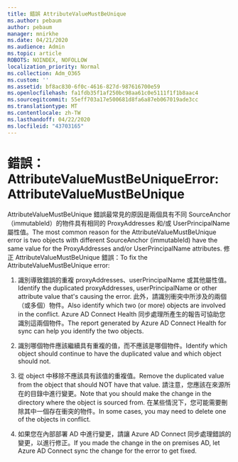 ```yaml
---
title: 錯誤 AttributeValueMustBeUnique
ms.author: pebaum
author: pebaum
manager: mnirkhe
ms.date: 04/21/2020
ms.audience: Admin
ms.topic: article
ROBOTS: NOINDEX, NOFOLLOW
localization_priority: Normal
ms.collection: Adm_O365
ms.custom: ''
ms.assetid: bf8ac830-6f0c-4616-827d-987616700e59
ms.openlocfilehash: fa1fdb35f1af250bc98aa61c0e5111f1f1b8aac4
ms.sourcegitcommit: 55eff703a17e500681d8fa6a87eb067019ade3cc
ms.translationtype: MT
ms.contentlocale: zh-TW
ms.lasthandoff: 04/22/2020
ms.locfileid: "43703165"
---
```

# <a name="error-attributevaluemustbeunique"></a><span data-ttu-id="57953-102">錯誤： AttributeValueMustBeUnique</span><span class="sxs-lookup"><span data-stu-id="57953-102">Error: AttributeValueMustBeUnique</span></span>

<span data-ttu-id="57953-103">AttributeValueMustBeUnique 錯誤最常見的原因是兩個具有不同 SourceAnchor （immutableId）的物件具有相同的 ProxyAddresses 和/或 UserPrincipalName 屬性值。</span><span class="sxs-lookup"><span data-stu-id="57953-103">The most common reason for the AttributeValueMustBeUnique error is two objects with different SourceAnchor (immutableId) have the same value for the ProxyAddresses and/or UserPrincipalName attributes.</span></span> <span data-ttu-id="57953-104">修正 AttributeValueMustBeUnique 錯誤：</span><span class="sxs-lookup"><span data-stu-id="57953-104">To fix the AttributeValueMustBeUnique error:</span></span>
  
1. <span data-ttu-id="57953-105">識別導致錯誤的重複 proxyAddresses、userPrincipalName 或其他屬性值。</span><span class="sxs-lookup"><span data-stu-id="57953-105">Identify the duplicated proxyAddresses, userPrincipalName or other attribute value that's causing the error.</span></span> <span data-ttu-id="57953-106">此外，請識別衝突中所涉及的兩個（或多個）物件。</span><span class="sxs-lookup"><span data-stu-id="57953-106">Also identify which two (or more) objects are involved in the conflict.</span></span> <span data-ttu-id="57953-107">Azure AD Connect Health 同步處理所產生的報告可協助您識別這兩個物件。</span><span class="sxs-lookup"><span data-stu-id="57953-107">The report generated by Azure AD Connect Health for sync can help you identify the two objects.</span></span>
    
2. <span data-ttu-id="57953-108">識別哪個物件應該繼續具有重複的值，而不應該是哪個物件。</span><span class="sxs-lookup"><span data-stu-id="57953-108">Identify which object should continue to have the duplicated value and which object should not.</span></span>
    
3. <span data-ttu-id="57953-109">從 object 中移除不應該具有該值的重複值。</span><span class="sxs-lookup"><span data-stu-id="57953-109">Remove the duplicated value from the object that should NOT have that value.</span></span> <span data-ttu-id="57953-110">請注意，您應該在來源所在的目錄中進行變更。</span><span class="sxs-lookup"><span data-stu-id="57953-110">Note that you should make the change in the directory where the object is sourced from.</span></span> <span data-ttu-id="57953-111">在某些情況下，您可能需要刪除其中一個存在衝突的物件。</span><span class="sxs-lookup"><span data-stu-id="57953-111">In some cases, you may need to delete one of the objects in conflict.</span></span>
    
4. <span data-ttu-id="57953-112">如果您在內部部署 AD 中進行變更，請讓 Azure AD Connect 同步處理錯誤的變更，以進行修正。</span><span class="sxs-lookup"><span data-stu-id="57953-112">If you made the change in the on premises AD, let Azure AD Connect sync the change for the error to get fixed.</span></span>
    

